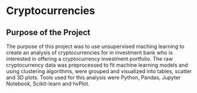 # Cryptocurrencies

## Purpose of the Project
The purpose of this project was to use unsupervised maching learning to create an analysis of cryptocurrencies for in investment bank who is interested in offering a cryptocurrency investment portfolio.  The raw cryptocurrency data was preprocessed to fit machine learning models and using clustering algorithms, were grouped and visualized into tables, scatter and 3D plots.  Tools used for this analysis were Python, Pandas, Jupyter Notebook, Scikit-learn and hvPlot.

